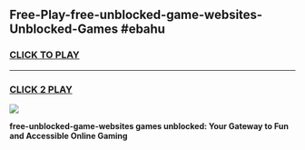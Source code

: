 
## Free-Play-free-unblocked-game-websites-Unblocked-Games #ebahu
<h3>
<a href="https://news.freeplayer.one?title=free-unblocked-game-websites&ref=8M">CLICK TO PLAY</a></h3>
<hr>

<h3>
<a href="https://news.freeplayer.one?title=free-unblocked-game-websites&ref=8M">CLICK 2 PLAY</a>
  
</h3>

<a href="https://news.freeplayer.one?title=free-unblocked-game-websites&ref=8M"><img src="https://clearcache.store/games.png"></a>


**free-unblocked-game-websites games unblocked: Your Gateway to Fun and Accessible Online Gaming**
